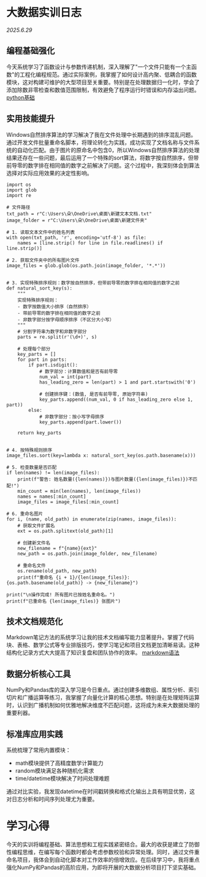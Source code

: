 # 大数据实训日志
*2025.6.29*
## 编程基础强化
今天系统学习了函数设计与参数传递机制，深入理解了"一个文件只能有一个主函数"的工程化编程规范。通过实际案例，我掌握了如何设计高内聚、低耦合的函数模块，这对构建可维护的大型项目至关重要。特别是在处理数据归一化时，学会了添加除数非零检查和数值范围限制，有效避免了程序运行时错误和内存溢出问题。
[python基础](https://www.notion.so/python-21e29eaba1c3800a821aff11badae198)
## 实用技能提升
Windows自然排序算法的学习解决了我在文件处理中长期遇到的排序混乱问题。通过开发文件批量重命名脚本，将理论转化为实践，成功实现了文档名称与文件系统的自动化匹配。由于图片的原命名中包含0，所以Windows自然排序算法的处理结果还存在一些问题，最后运用了一个特殊的sort算法，将数字按自然排序，但带前导零的数字排在相同值的数字之前解决了问题。这个过程中，我深刻体会到算法选择对实际应用效果的决定性影响。
```
import os
import glob
import re

# 文件路径
txt_path = r"C:\Users\朵\OneDrive\桌面\新建文本文档.txt"
image_folder = r"C:\Users\朵\OneDrive\桌面\新建文件夹"

# 1. 读取文本文件中的姓名列表
with open(txt_path, 'r', encoding='utf-8') as file:
    names = [line.strip() for line in file.readlines() if line.strip()]

# 2. 获取文件夹中的所有图片文件
image_files = glob.glob(os.path.join(image_folder, '*.*'))


# 3. 实现特殊排序规则：数字按自然排序，但带前导零的数字排在相同值的数字之前
def natural_sort_key(s):
    """
    实现特殊排序规则：
    - 数字按数值大小排序（自然排序）
    - 带前导零的数字排在相同值的数字之前
    - 非数字部分按字母顺序排序（不区分大小写）
    """
    # 分割字符串为数字和非数字部分
    parts = re.split(r'(\d+)', s)

    # 处理每个部分
    key_parts = []
    for part in parts:
        if part.isdigit():
            # 数字部分：计算数值和是否有前导零
            num_val = int(part)
            has_leading_zero = len(part) > 1 and part.startswith('0')

            # 创建排序键：(数值, 是否有前导零, 原始字符串)
            key_parts.append((num_val, 0 if has_leading_zero else 1, part))
        else:
            # 非数字部分：按小写字母排序
            key_parts.append(part.lower())

    return key_parts


# 4. 按特殊规则排序
image_files.sort(key=lambda x: natural_sort_key(os.path.basename(x)))

# 5. 检查数量是否匹配
if len(names) != len(image_files):
    print(f"警告: 姓名数量({len(names)})与图片数量({len(image_files)})不匹配!")
    min_count = min(len(names), len(image_files))
    names = names[:min_count]
    image_files = image_files[:min_count]

# 6. 重命名图片
for i, (name, old_path) in enumerate(zip(names, image_files)):
    # 获取文件扩展名
    ext = os.path.splitext(old_path)[1]

    # 创建新文件名
    new_filename = f"{name}{ext}"
    new_path = os.path.join(image_folder, new_filename)

    # 重命名文件
    os.rename(old_path, new_path)
    print(f"重命名 {i + 1}/{len(image_files)}: {os.path.basename(old_path)} -> {new_filename}")

print("\n操作完成! 所有图片已按姓名重命名。")
print(f"已重命名 {len(image_files)} 张图片")
```
## 技术文档规范化
Markdown笔记方法的系统学习让我的技术文档编写能力显著提升。掌握了代码块、表格、数学公式等专业排版技巧，使学习笔记和项目文档更加清晰易读。这种结构化记录方式大大提高了知识复盘和团队协作的效率。
[markdown语法](https://www.notion.so/markdown-21f29eaba1c380738a66c2455fd34e48)

## 数据分析核心工具
NumPy和Pandas库的深入学习是今日重点。通过创建多维数组、属性分析、索引切片和广播运算等练习，我掌握了向量化计算的核心思想。特别是在处理矩阵运算时，认识到广播机制如何优雅地解决维度不匹配问题，这将成为未来大数据处理的重要利器。

## 标准库应用实践
系统梳理了常用内置模块：
- math模块提供了高精度数学计算能力
- random模块满足各种随机化需求
- time/datetime模块解决了时间处理难题

通过对比实验，我发现datetime在时间戳转换和格式化输出上具有明显优势，这对日志分析和时间序列处理尤为重要。

# 学习心得
今天的实训将编程基础、算法思想和工程实践紧密结合。最大的收获是建立了防御性编程思维，在编写每个函数时都会考虑参数校验和异常处理。同时，通过文件重命名项目，我体会到自动化脚本对工作效率的倍增效应。在后续学习中，我将重点强化NumPy和Pandas的高阶应用，为即将开展的大数据分析项目打下坚实基础。
